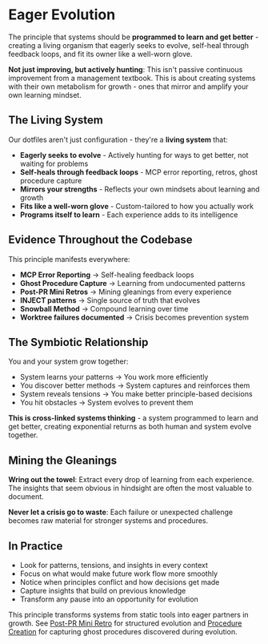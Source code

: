 # Eager Evolution

The principle that systems should be **programmed to learn and get better** - creating a living organism that eagerly seeks to evolve, self-heal through feedback loops, and fit its owner like a well-worn glove.

**Not just improving, but actively hunting**: This isn't passive continuous improvement from a management textbook. This is about creating systems with their own metabolism for growth - ones that mirror and amplify your own learning mindset.

## The Living System

Our dotfiles aren't just configuration - they're a **living system** that:

- **Eagerly seeks to evolve** - Actively hunting for ways to get better, not waiting for problems
- **Self-heals through feedback loops** - MCP error reporting, retros, ghost procedure capture
- **Mirrors your strengths** - Reflects your own mindsets about learning and growth
- **Fits like a well-worn glove** - Custom-tailored to how you actually work
- **Programs itself to learn** - Each experience adds to its intelligence

## Evidence Throughout the Codebase

This principle manifests everywhere:
- **MCP Error Reporting** → Self-healing feedback loops
- **Ghost Procedure Capture** → Learning from undocumented patterns
- **Post-PR Mini Retros** → Mining gleanings from every experience
- **INJECT patterns** → Single source of truth that evolves
- **Snowball Method** → Compound learning over time
- **Worktree failures documented** → Crisis becomes prevention system

## The Symbiotic Relationship

You and your system grow together:
- System learns your patterns → You work more efficiently
- You discover better methods → System captures and reinforces them
- System reveals tensions → You make better principle-based decisions
- You hit obstacles → System evolves to prevent them

**This is cross-linked systems thinking** - a system programmed to learn and get better, creating exponential returns as both human and system evolve together.

## Mining the Gleanings

**Wring out the towel**: Extract every drop of learning from each experience. The insights that seem obvious in hindsight are often the most valuable to document.

**Never let a crisis go to waste**: Each failure or unexpected challenge becomes raw material for stronger systems and procedures.

## In Practice

- Look for patterns, tensions, and insights in every context
- Focus on what would make future work flow more smoothly
- Notice when principles conflict and how decisions get made
- Capture insights that build on previous knowledge
- Transform any pause into an opportunity for evolution

This principle transforms systems from static tools into eager partners in growth. See [Post-PR Mini Retro](../procedures/post-pr-mini-retro.md) for structured evolution and [Procedure Creation](../procedures/procedure-creation.md) for capturing ghost procedures discovered during evolution.